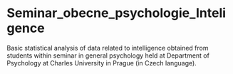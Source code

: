 # Seminar_obecne_psychologie_Inteligence
Basic statistical analysis of data related to intelligence obtained from students within seminar in general psychology held at Department of Psychology at Charles University in Prague (in Czech language).  
